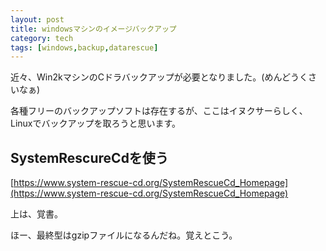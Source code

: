 ```yaml
---
layout: post
title: windowsマシンのイメージバックアップ
category: tech
tags: [windows,backup,datarescue]
---
```


近々、Win2kマシンのCドラバックアップが必要となりました。(めんどうくさいなぁ)

各種フリーのバックアップソフトは存在するが、ここはイヌクサーらしく、Linuxでバックアップを取ろうと思います。

## SystemRescureCdを使う

[https://www.system-rescue-cd.org/SystemRescueCd_Homepage](https://www.system-rescue-cd.org/SystemRescueCd_Homepage)

上は、覚書。

ほー、最終型はgzipファイルになるんだね。覚えとこう。

